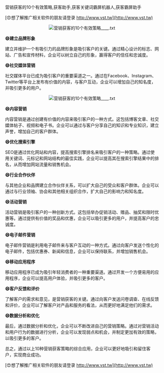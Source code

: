 营销获客的10个有效策略,获客助手,获客关键词霸屏机器人,获客霸屏助手

[😍想了解推广相关软件的朋友请登录 http://www.vst.tw](http://www.vst.tw)

 <center><img src="https://vst.tw/MP4/tuiguang/png/4.png" alt="营销获客的10个有效策略____.txt"></center>

**😄建立品牌形象**

建立并维护一个有吸引力的品牌形象是吸引客户的关键。通过精心设计的标志、网站、广告和宣传材料，企业可以树立自己的形象，赢得客户的信任和忠诚度。

**😄社交媒体营销**

社交媒体平台已成为吸引客户的重要渠道之一。通过在Facebook、Instagram、Twitter等平台上发布有价值的内容，与客户互动，企业可以增加自己的知名度，并吸引更多的用户。

 <center><img src="https://vst.tw/MP4/tuiguang/png/3.png" alt="营销获客的10个有效策略____.txt"></center>

**😄内容营销**

内容营销是通过创建有价值的内容来吸引客户的一种方式。这包括博客文章、社交媒体帖子、视频和电子书。企业可以通过与客户分享自己的知识和专业知识，建立声誉，增加自己的客户群体。

**😄优化搜索引擎**

SEO是通过优化网站和内容，提高搜索引擎排名来吸引客户的一种策略。通过使用关键词、元标记和网站结构的最佳实践，企业可以提高其在搜索引擎结果中的排名，从而增加网站流量和销售机会。

**😄行业合作伙伴**

与其他企业和品牌建立合作伙伴关系，可以扩大自己的受众和客户群体。企业可以通过与行业领袖、协会和其他相关组织合作，扩大自己的影响力和知名度。

**😄活动营销**

活动营销是吸引客户的一种创新方式。这包括举办促销活动、赠品、抽奖和限时优惠等。通过提供有价值的奖品和优惠，企业可以吸引更多的用户，并提高客户的忠诚度。

**😄电子邮件营销**

电子邮件营销是利用电子邮件来与客户互动的一种方式。通过向客户发送个性化的电子邮件，包括优惠券、新闻和信息，企业可以保持联系，并增加销售机会。

**😄移动应用程序**

移动应用程序已成为吸引年轻消费者的一种重要渠道。通过开发一个方便易用的应用程序，企业可以提高用户体验，并吸引更多的客户。

**😄客户反馈和评价**

了解客户的需求和意见，是营销获客的关键。通过向客户发送问卷调查、在线反馈和评价，企业可以了解客户对产品和服务的看法，从而更好地满足他们的需求。

**😄数据分析和优化**

最后，通过数据分析和优化，企业可以不断改进自己的营销策略。通过对营销活动和用户行为的数据进行分析，企业可以发现弱点和机会，并制定更加有效的策略，以吸引更多的客户。

总之，通过以上10种营销获客策略的综合应用，企业可以更好地吸引和留住客户，实现商业成功。

[😍想了解推广相关软件的朋友请登录 http://www.vst.tw](http://www.vst.tw)



